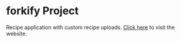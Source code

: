 # forkify Project

Recipe application with custom recipe uploads.
[Click here](https://forkify-soufyan.netlify.app/) to visit the website.

